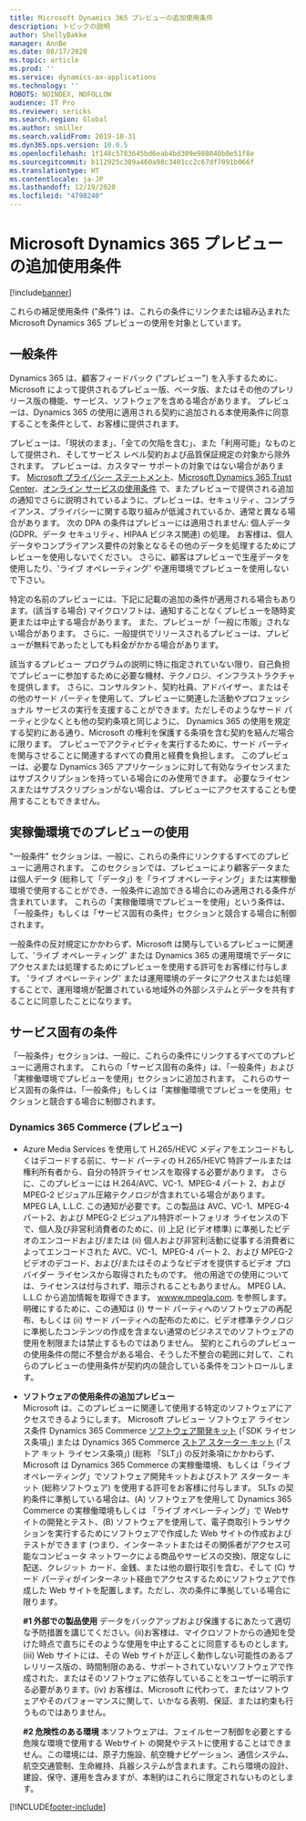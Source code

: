 ```yaml
---
title: Microsoft Dynamics 365 プレビューの追加使用条件
description: トピックの説明
author: ShellyBakke
manager: AnnBe
ms.date: 08/17/2020
ms.topic: article
ms.prod: ''
ms.service: dynamics-ax-applications
ms.technology: ''
ROBOTS: NOINDEX, NOFOLLOW
audience: IT Pro
ms.reviewer: sericks
ms.search.region: Global
ms.author: smiller
ms.search.validFrom: 2019-10-31
ms.dyn365.ops.version: 10.0.5
ms.openlocfilehash: 1f148c5783645bd6eab4bd309e988040b0e51f8e
ms.sourcegitcommit: b112925c389a460a98c3401cc2c67df7091b066f
ms.translationtype: HT
ms.contentlocale: ja-JP
ms.lasthandoff: 12/19/2020
ms.locfileid: "4798240"
---
```

# <a name="supplemental-terms-of-use-for-microsoft-dynamics-365-previews"></a>Microsoft Dynamics 365 プレビューの追加使用条件

[!include[banner](../includes/banner.md)]

これらの補足使用条件 ("条件") は、これらの条件にリンクまたは組み込まれた Microsoft Dynamics 365 プレビューの使用を対象としています。

## <a name="general-terms"></a>一般条件

Dynamics 365 は、顧客フィードバック ("プレビュー") を入手するために、Microsoft によって提供されるプレビュー版、ベータ版、またはその他のプレリリース版の機能、サービス、ソフトウェアを含める場合があります。  プレビューは、Dynamics 365 の使用に適用される契約に追加される本使用条件に同意することを条件として、お客様に提供されます。 

プレビューは、「現状のまま」、「全ての欠陥を含む」、また「利用可能」なものとして提供され、そしてサービス レベル契約および品質保証規定の対象から除外されます。  プレビューは、カスタマー サポートの対象ではない場合があります。  [Microsoft プライバシー ステートメント](https://go.microsoft.com/fwlink/?LinkId=131004&clcid=0x409 "Microsoft のプライバシーに関する声明")、[Microsoft Dynamics 365 Trust Center](https://www.microsoft.com/trust-center/product-overview "Microsoft Dynamics 365 トラストセンター")、[オンライン サービスの使用条件](https://www.microsoftvolumelicensing.com/DocumentSearch.aspx?Mode=3&DocumentTypeId=31 "オンライン サービスの使用条件") で、またプレビューで提供される追加の通知でさらに説明されているように、プレビューは、セキュリティ、コンプライアンス、プライバシーに関する取り組みが低減されているか、通常と異なる場合があります。 次の DPA の条件はプレビューには適用されません: 個人データ (GDPR、データ セキュリティ、HIPAA ビジネス関連) の処理。 お客様は、個人データやコンプライアンス要件の対象となるその他のデータを処理するためにプレビューを使用しないでください。 さらに、顧客はプレビューで生産データを使用したり、'ライブ オペレーティング' や運用環境でプレビューを使用しないで下さい。 

特定の名前のプレビューには、下記に記載の追加の条件が適用される場合もあります。(該当する場合) マイクロソフトは、通知することなくプレビューを随時変更または中止する場合があります。 また、プレビューが「一般に市販」されない場合があります。  さらに、一般提供でリリースされるプレビューは、プレビューが無料であったとしても料金がかかる場合があります。

該当するプレビュー プログラムの説明に特に指定されていない限り、自己負担でプレビューに参加するために必要な機材、テクノロジ、インフラストラクチャを提供します。  さらに、コンサルタント、契約社員、アドバイザー、またはその他のサード パーティを使用して、プレビューに関連した活動やプロフェッショナル サービスの実行を支援することができます。ただしそのようなサード パーティと少なくとも他の契約条項と同じように、 Dynamics 365 の使用を規定する契約にある通り、Microsoft の権利を保護する条項を含む契約を結んだ場合に限ります。 プレビューでアクティビティを実行するために、サード パーティを関与させることに関連するすべての費用と経費を負担します。  このプレビューは、必要な Dynamics 365 アプリケーションに対して有効なライセンスまたはサブスクリプションを持っている場合にのみ使用できます。  必要なライセンスまたはサブスクリプションがない場合は、プレビューにアクセスすることも使用することもできません。

## <a name="use-preview-in-a-production-environment"></a>実稼働環境でのプレビューの使用

"一般条件" セクションは、一般に、これらの条件にリンクするすべてのプレビューに適用されます。  このセクションでは、プレビューにより顧客データまたは個人データ (総称して「データ」) を「ライブ オペレーティング」または実稼働環境で使用することができ、一般条件に追加できる場合にのみ適用される条件が含まれています。  これらの「実稼働環境でプレビューを使用」という条件は、「一般条件」もしくは「サービス固有の条件」セクションと競合する場合に制御されます。

一般条件の反対規定にかかわらず、Microsoft は関与しているプレビューに関連して、'ライブ オペレーティング' または Dynamics 365 の運用環境でデータにアクセスまたは処理するためにプレビューを使用する許可をお客様に付与します。  'ライブ オペレーティング' または運用環境のデータにアクセスまたは処理することで、運用環境が配置されている地域外の外部システムとデータを共有することに同意したことになります。

## <a name="service-specific-terms"></a>サービス固有の条件

「一般条件」セクションは、一般に、これらの条件にリンクするすべてのプレビューに適用されます。  これらの「サービス固有の条件」は、「一般条件」および「実稼働環境でプレビューを使用」セクションに追加されます。  これらのサービス固有の条件は、「一般条件」もしくは「実稼働環境でプレビューを使用」セクションと競合する場合に制御されます。

### <a name="dynamics-365-commerce-preview"></a>Dynamics 365 Commerce (プレビュー)
+ Azure Media Services を使用して H.265/HEVC メディアをエンコードもしくはデコードする前に、サード パーティの H.265/HEVC 特許プールまたは権利所有者から、自分の特許ライセンスを取得する必要があります。  さらに、このプレビューには H.264/AVC、VC-1、MPEG-4 パート 2、および MPEG-2 ビジュアル圧縮テクノロジが含まれている場合があります。  
MPEG LA, L.L.C. この通知が必要です。この製品は AVC、VC-1、MPEG-4 パート2、および MPEG-2 ビジュアル特許ポートフォリオ ライセンスの下で、個人及び非営利消費者のために、(i) 上記 (ビデオ標準) に準拠したビデオのエンコードおよび/または (ii) 個人および非営利活動に従事する消費者によってエンコードされた AVC、VC-1、MPEG-4 パート 2、および MPEG-2 ビデオのデコード、および/またはそのようなビデオを提供するビデオ プロバイダー ライセンスから取得されたものです。  他の用途での使用については、ライセンスは付与されず、暗示されることもありません。  MPEG LA、L.L.C から追加情報を取得できます。 [wwww.mpegla.com](http://www.mpegla.com "代替テキスト"). を参照します。  明確にするために、この通知は (i) サード パーティへのソフトウェアの再配布、もしくは (ii) サード パーティへの配布のために、ビデオ標準テクノロジに準拠したコンテンツの作成を含まない通常のビジネスでのソフトウェアの使用を制限または禁止するものではありません。  契約とこれらのプレビューの使用条件の間に不整合がある場合、そうした不整合の範囲に対して、これらのプレビューの使用条件が契約内の競合している条件をコントロールします。

+ **ソフトウェアの使用条件の追加プレビュー**  
Microsoft は、このプレビューに関連して使用する特定のソフトウェアにアクセスできるようにします。 Microsoft プレビュー ソフトウェア ライセンス条件 Dynamics 365 Commerce [ソフトウェア開発キット](https://docs.microsoft.com/dynamics365/fin-ops-core/fin-ops/get-started/SDK-terms-conditions "ソフトウェア開発キット") (「SDK ライセンス条項」) または Dynamics 365 Commerce [ストア スターター キット](https://docs.microsoft.com/dynamics365/fin-ops-core/fin-ops/get-started/RSSK-terms-conditions "ソフトウェア キット ライセンス条項") (「ストア キット ライセンス条項」) (総称 「SLT」) の反対条項にかかわらず、Microsoft は Dynamics 365 Commerce の実稼働環境、もしくは「ライブ オペレーティング」でソフトウェア開発キットおよびストア スターター キット (総称ソフトウェア) を使用する許可をお客様に付与します。  SLTs の契約条件に準拠している場合は、(A) ソフトウェアを使用して Dynamics 365 Commerce の実稼働環境もしくは 「ライブ オペレーティング」で Webサイトの開発とテスト、(B) ソフトウェアを使用して、電子商取引トランザクションを実行するためにソフトウェアで作成した Web サイトの作成およびテストができます (つまり、インターネットまたはその関係者がアクセス可能なコンピュータ ネットワークによる商品やサービスの交換)、限定なしに配送、クレジット カード、金銭、または他の銀行取引を含む、そして (C) サード パーティがインターネット経由でアクセスするためにソフトウェアで作成した Web サイトを配置します。ただし、次の条件に準拠している場合に限ります。

     **#1 外部での製品使用** データをバックアップおよび保護するにあたって適切な予防措置を講じてください。(ii)お客様は、マイクロソフトからの通知を受けた時点で直ちにそのような使用を中止することに同意するものとします。(iii) Web サイトには、その Web  サイトが正しく動作しない可能性のあるプレリリース版の、時間制限のある、サポートされていないソフトウェアで作成された、またはそのソフトウェアに依存していることをユーザーに明示する必要があります。(iv) お客様は、Microsoft に代わって、またはソフトウェアやそのパフォーマンスに関して、いかなる表明、保証、または約束も行うものではありません。

     **#2  危険性のある環境** 本ソフトウェアは、フェイルセーフ制御を必要とする危険な環境で使用する Webサイト の開発やテストに使用することはできません。この環境には、原子力施設、航空機ナビゲーション、通信システム、航空交通管制、生命維持、兵器システムが含まれます。これら環境の設計、建設、保守、運用を含みますが、本制約はこれらに限定されないものとします。


[!INCLUDE[footer-include](../../../includes/footer-banner.md)]